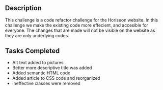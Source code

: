 # <horiseoncode-refactor>

## Description

This challenge is a code refactor challenge for the Horiseon website. In this challenge we make the existing code more effecient, and accesible for everyone. The changes that are made will not be visible on the website as they are only underlying codes.

## Tasks Completed 
- Alt text added to pictures
- Better more descriptive title was added
- Added semantic HTML code
- Added article to CSS code and reorganized
- ineffective classes were removed 
